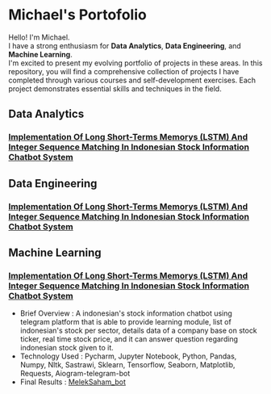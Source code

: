 # Michael's Portofolio
Hello! I'm Michael. <br>
I have a strong enthusiasm for __Data Analytics__, __Data Engineering__, and __Machine Learning__. <br>
I'm excited to present my evolving portfolio of projects in these areas. In this repository, you will find a comprehensive collection of projects I have completed through various courses and self-development exercises. Each project demonstrates essential skills and techniques in the field.
##
##  Data Analytics
### [Implementation Of Long Short-Terms Memorys (LSTM) And Integer Sequence Matching In Indonesian Stock Information Chatbot System]()
##
##  Data Engineering
### [Implementation Of Long Short-Terms Memorys (LSTM) And Integer Sequence Matching In Indonesian Stock Information Chatbot System]()
##
##  Machine Learning
### [Implementation Of Long Short-Terms Memorys (LSTM) And Integer Sequence Matching In Indonesian Stock Information Chatbot System](https://github.com/Micmichael1/MelekSaham)
- Brief Overview : A indonesian's stock information chatbot using telegram platform that is able to provide learning module, list of indonesian's stock per sector, details data of a company base on stock ticker, real time stock price, and it can answer question regarding indonesian stock given to it.
- Technology Used : Pycharm, Jupyter Notebook, Python, Pandas, Numpy, Nltk, Sastrawi, Sklearn, Tensorflow, Seaborn, Matplotlib, Requests, Aiogram-telegram-bot
- Final Results : [MelekSaham_bot](https://t.me/MelekSaham_bot )
